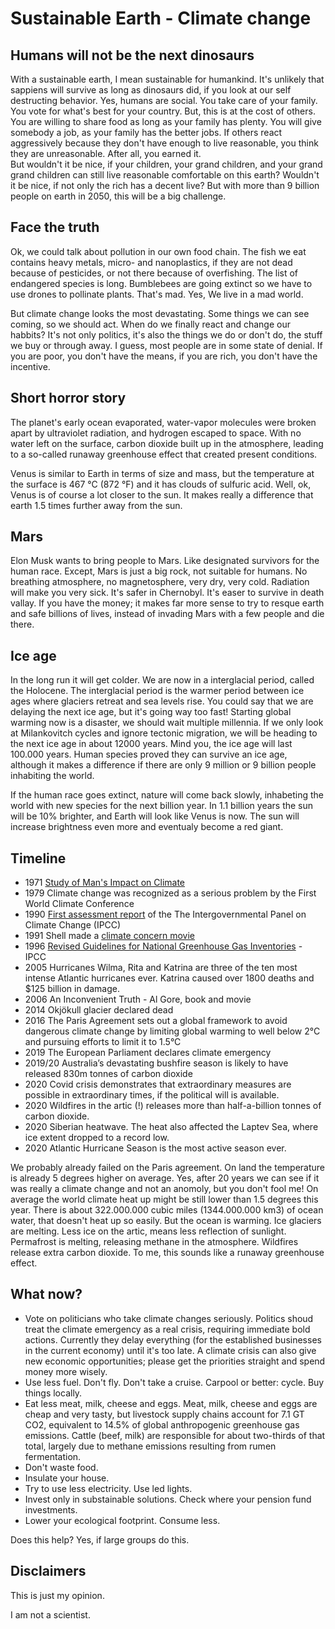 # Sustainable Earth - Climate change

## Humans will not be the next dinosaurs

With a sustainable earth, I mean sustainable for humankind. It's unlikely that sappiens will survive as long as dinosaurs did, if you look at our self destructing behavior. Yes, humans are social. You take care of your family. You vote for what's best for your country. But, this is at the cost of others. You are willing to share food as long as your family has plenty. You will give somebody a job, as your family has the better jobs. If others react aggressively because they don't have enough to live reasonable, you think they are unreasonable. After all, you earned it.   
But wouldn't it be nice, if your children, your grand children, and your grand grand children can still live reasonable comfortable on this earth?
Wouldn't it be nice, if not only the rich has a decent live?
But with more than 9 billion people on earth in 2050, this will be a big challenge.

## Face the truth

Ok, we could talk about pollution in our own food chain. The fish we eat contains heavy metals, micro- and nanoplastics, if they are not dead because of pesticides, or not there because of overfishing. The list of endangered species is long. Bumblebees are going extinct so we have to use drones to pollinate plants. That's mad. Yes, We live in a mad world.

But climate change looks the most devastating. 
Some things we can see coming, so we should act.
When do we finally react and change our habbits? It's not only politics, it's also the things we do or don't do, the stuff we buy or through away. 
I guess, most people are in some state of denial. If you are poor, you don't have the means, if you are rich, you don't have the incentive.

## Short horror story

The planet's early ocean evaporated, water-vapor molecules were broken apart by ultraviolet radiation, and hydrogen escaped to space. With no water left on the surface, carbon dioxide built up in the atmosphere, leading to a so-called runaway greenhouse effect that created present conditions.

Venus is similar to Earth in terms of size and mass, but the temperature at the surface is 467 °C (872 °F) and it has clouds of sulfuric acid.
Well, ok, Venus is of course a lot closer to the sun. It makes really a difference that earth 1.5 times further away from the sun.

## Mars

Elon Musk wants to bring people to Mars. Like designated survivors for the human race. Except, Mars is just a big rock, not suitable for humans. No breathing atmosphere, no magnetosphere, very dry, very cold. Radiation will make you very sick. It's safer in Chernobyl. It's easer to survive in death vallay. If you have the money; it makes far more sense to try to resque earth and safe billions of lives, instead of invading Mars with a few people and die there.

## Ice age

In the long run it will get colder. We are now in a interglacial period, called the Holocene. The interglacial period is the warmer period between ice ages where glaciers retreat and sea levels rise. You could say that we are delaying the next ice age, but it's going way too fast! Starting global warming now is a disaster, we should wait multiple millennia. If we only look at Milankovitch cycles and ignore tectonic migration, we will be heading to the next ice age in about 12000 years. Mind you, the ice age will last 100.000 years. Human species proved they can survive an ice age, although it makes a difference if there are only 9 million or 9 billion people inhabiting the world.

If the human race goes extinct, nature will come back slowly, inhabeting the world with new species for the next billion year. In 1.1 billion years the sun will be 10% brighter, and Earth will look like Venus is now. The sun will increase brightness even more and eventualy become a red giant.

## Timeline

- 1971 [Study of Man's Impact on Climate](https://mitpress.mit.edu/contributors/study-mans-impact-climate-smic)
- 1979 Climate change was recognized as a serious problem by the First World Climate Conference
- 1990 [First assessment report](https://www.ipcc.ch/assessment-report/ar1/) of the The Intergovernmental Panel on Climate Change (IPCC)
- 1991 Shell made a [climate concern movie](https://www.youtube.com/watch?v=vTlYYlRN0LY)
- 1996 [Revised Guidelines for National Greenhouse Gas Inventories](https://www.ipcc-nggip.iges.or.jp/public/gl/invs1.html) - IPCC
- 2005 Hurricanes Wilma, Rita and Katrina are three of the ten most intense Atlantic hurricanes ever. Katrina caused over 1800 deaths and $125 billion in damage.
- 2006 An Inconvenient Truth - Al Gore, book and movie
- 2014 Okjökull glacier declared dead
- 2016 The Paris Agreement sets out a global framework to avoid dangerous climate change by limiting global warming to well below 2°C and pursuing efforts to limit it to 1.5°C
- 2019 The European Parliament declares climate emergency
- 2019/20 Australia’s devastating bushfire season is likely to have released 830m tonnes of carbon dioxide
- 2020 Covid crisis demonstrates that extraordinary measures are possible in extraordinary times, if the political will is available.
- 2020 Wildfires in the artic (!) releases more than half-a-billion tonnes of carbon dioxide.
- 2020 Siberian heatwave. The heat also affected the Laptev Sea, where ice extent dropped to a record low.
- 2020 Atlantic Hurricane Season is the most active season ever.

We probably already failed on the Paris agreement. On land the temperature is already 5 degrees higher on average. Yes, after 20 years we can see if it was really a climate change and not an anomoly, but you don't fool me! On average the world climate heat up might be still lower than 1.5 degrees this year. There is about 322.000.000 cubic miles (1344.000.000 km3) of ocean water, that doesn't heat up so easily. But the ocean is warming. Ice glaciers are melting. Less ice on the artic, means less reflection of sunlight. Permafrost is melting, releasing methane in the atmosphere. Wildfires release extra carbon dioxide. To me, this sounds like a runaway greenhouse effect.

## What now?

- Vote on politicians who take climate changes seriously. Politics shoud treat the climate emergency as a real crisis, requiring immediate bold actions. Currently they delay everything (for the established businesses in the current economy) until it's too late. A climate crisis can also give new economic opportunities; please get the priorities straight and spend money more wisely.
- Use less fuel. Don't fly. Don't take a cruise. Carpool or better: cycle. Buy things locally.
- Eat less meat, milk, cheese and eggs. Meat, milk, cheese and eggs are cheap and very tasty, but livestock supply chains account for 7.1 GT CO2, equivalent to 14.5% of global anthropogenic greenhouse gas emissions. Cattle (beef, milk) are responsible for about two-thirds of that total, largely due to methane emissions resulting from rumen fermentation. 
- Don't waste food.
- Insulate your house.
- Try to use less electricity. Use led lights. 
- Invest only in substainable solutions. Check where your pension fund investments.
- Lower your ecological footprint. Consume less.

Does this help? Yes, if large groups do this.

## Disclaimers

This is just my opinion.

I am not a scientist. 
